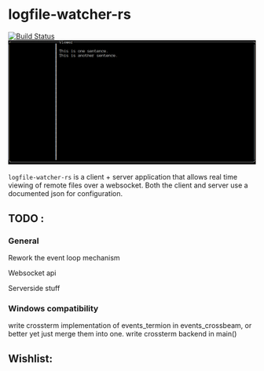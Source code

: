 # logfile-watcher-rs

 [![Build Status](https://github.com/Dawid33/logfile-watcher-rs/workflows/CI/badge.svg)](https://github.com/Dawid33/logfile-watcher-rs/actions?query=workflow%3ACI)
<img src="./assets/v0.0.1.gif" alt="Demo of logfile-watcher gif">

`logfile-watcher-rs` is a client + server application that allows real time viewing of remote files over a websocket. Both the client and server use a documented json for configuration.

## TODO :
### General
Rework the event loop mechanism

Websocket api

Serverside stuff

### Windows compatibility
write crossterm implementation of events_termion in events_crossbeam, or better yet just merge them into one.
write crossterm backend in main()
## Wishlist:

